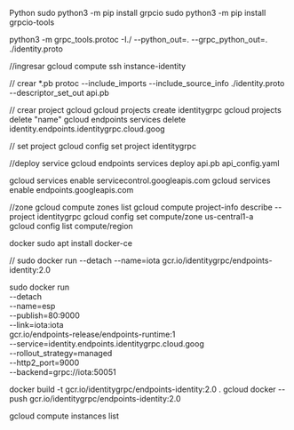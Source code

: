 Python
sudo python3 -m pip install grpcio
sudo python3 -m pip install grpcio-tools


python3 -m grpc_tools.protoc -I./  --python_out=. --grpc_python_out=. ./identity.proto


//ingresar 
gcloud compute ssh instance-identity

// crear *.pb
protoc   --include_imports   --include_source_info   ./identity.proto  --descriptor_set_out api.pb


// crear project gcloud
gcloud projects create identitygrpc
    gcloud projects delete "name"
gcloud endpoints services delete identity.endpoints.identitygrpc.cloud.goog


// set project
gcloud config set project identitygrpc

//deploy service
gcloud endpoints services deploy api.pb api_config.yaml

gcloud services enable servicecontrol.googleapis.com
gcloud services enable endpoints.googleapis.com

//zone
gcloud compute zones list
gcloud compute project-info describe --project identitygrpc
gcloud config set compute/zone us-central1-a	
gcloud config list compute/region


docker 
 sudo apt install docker-ce

// 
sudo docker run --detach --name=iota gcr.io/identitygrpc/endpoints-identity:2.0


sudo docker run \
    --detach \
    --name=esp \
    --publish=80:9000 \
    --link=iota:iota \
    gcr.io/endpoints-release/endpoints-runtime:1 \
    --service=identity.endpoints.identitygrpc.cloud.goog\
    --rollout_strategy=managed \
    --http2_port=9000 \
    --backend=grpc://iota:50051


docker build -t gcr.io/identitygrpc/endpoints-identity:2.0 .
gcloud docker -- push gcr.io/identitygrpc/endpoints-identity:2.0

gcloud compute instances list

